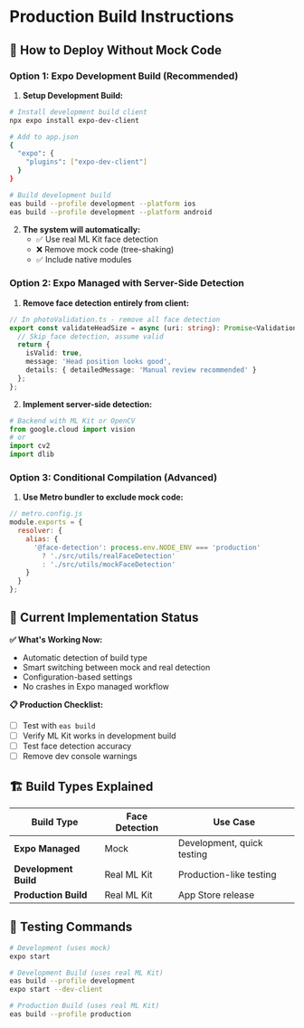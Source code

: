 # Production Build Instructions

## 🚀 How to Deploy Without Mock Code

### Option 1: Expo Development Build (Recommended)

1. **Setup Development Build:**
```bash
# Install development build client
npx expo install expo-dev-client

# Add to app.json
{
  "expo": {
    "plugins": ["expo-dev-client"]
  }
}

# Build development build
eas build --profile development --platform ios
eas build --profile development --platform android
```

2. **The system will automatically:**
   - ✅ Use real ML Kit face detection
   - ❌ Remove mock code (tree-shaking)
   - ✅ Include native modules

### Option 2: Expo Managed with Server-Side Detection

1. **Remove face detection entirely from client:**
```typescript
// In photoValidation.ts - remove all face detection
export const validateHeadSize = async (uri: string): Promise<ValidationResult> => {
  // Skip face detection, assume valid
  return {
    isValid: true,
    message: 'Head position looks good',
    details: { detailedMessage: 'Manual review recommended' }
  };
};
```

2. **Implement server-side detection:**
```python
# Backend with ML Kit or OpenCV
from google.cloud import vision
# or
import cv2
import dlib
```

### Option 3: Conditional Compilation (Advanced)

1. **Use Metro bundler to exclude mock code:**
```javascript
// metro.config.js
module.exports = {
  resolver: {
    alias: {
      '@face-detection': process.env.NODE_ENV === 'production' 
        ? './src/utils/realFaceDetection'
        : './src/utils/mockFaceDetection'
    }
  }
};
```

## 🔧 Current Implementation Status

**✅ What's Working Now:**
- Automatic detection of build type
- Smart switching between mock and real detection
- Configuration-based settings
- No crashes in Expo managed workflow

**📋 Production Checklist:**
- [ ] Test with `eas build`
- [ ] Verify ML Kit works in development build
- [ ] Test face detection accuracy
- [ ] Remove dev console warnings

## 🏗️ Build Types Explained

| Build Type | Face Detection | Use Case |
|------------|----------------|----------|
| **Expo Managed** | Mock | Development, quick testing |
| **Development Build** | Real ML Kit | Production-like testing |
| **Production Build** | Real ML Kit | App Store release |

## 📱 Testing Commands

```bash
# Development (uses mock)
expo start

# Development Build (uses real ML Kit)
eas build --profile development
expo start --dev-client

# Production Build (uses real ML Kit)
eas build --profile production
```
